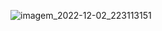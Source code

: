 



![imagem_2022-12-02_223113151](https://user-images.githubusercontent.com/26144781/205416032-567f268e-0b4f-4112-b1d4-c0829f2863b9.png)
